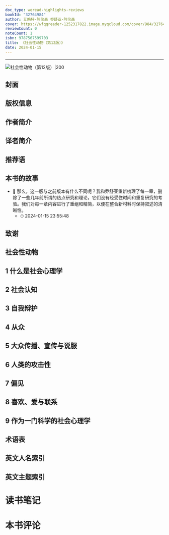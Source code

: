 ```yaml
---
doc_type: weread-highlights-reviews
bookId: "32764984"
author: 艾略特·阿伦森 乔舒亚·阿伦森
cover: https://wfqqreader-1252317822.image.myqcloud.com/cover/984/32764984/t7_32764984.jpg
reviewCount: 0
noteCount: 1
isbn: 9787567599703
title: 《社会性动物（第12版）》
date: 2024-01-15
---
```


---

![ 社会性动物（第12版）|200](https://wfqqreader-1252317822.image.myqcloud.com/cover/984/32764984/t7_32764984.jpg)


## 封面

## 版权信息

## 作者简介

## 译者简介

## 推荐语

## 本书的故事


- 📌 那么，这一版与之前版本有什么不同呢？我和乔舒亚重新梳理了每一章，删除了一些几年前所谓的热点研究和理论，它们没有经受住时间和重复研究的考验。我们对每一章内容进行了重组和精简，以便在整合新材料时保持叙述的清晰性。 
    - ⏱ 2024-01-15 23:55:48 
## 致谢

## 社会性动物

## 1 什么是社会心理学

## 2 社会认知

## 3 自我辩护

## 4 从众

## 5 大众传播、宣传与说服

## 6 人类的攻击性

## 7 偏见

## 8 喜欢、爱与联系

## 9 作为一门科学的社会心理学

## 术语表

## 英文人名索引

## 英文主题索引


# 读书笔记


# 本书评论
